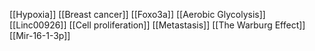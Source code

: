 [[Hypoxia]]
[[Breast cancer]]
[[Foxo3a]]
[[Aerobic Glycolysis]]
[[Linc00926]]
[[Cell proliferation]]
[[Metastasis]]
[[The Warburg Effect]]
[[Mir-16-1-3p]]

